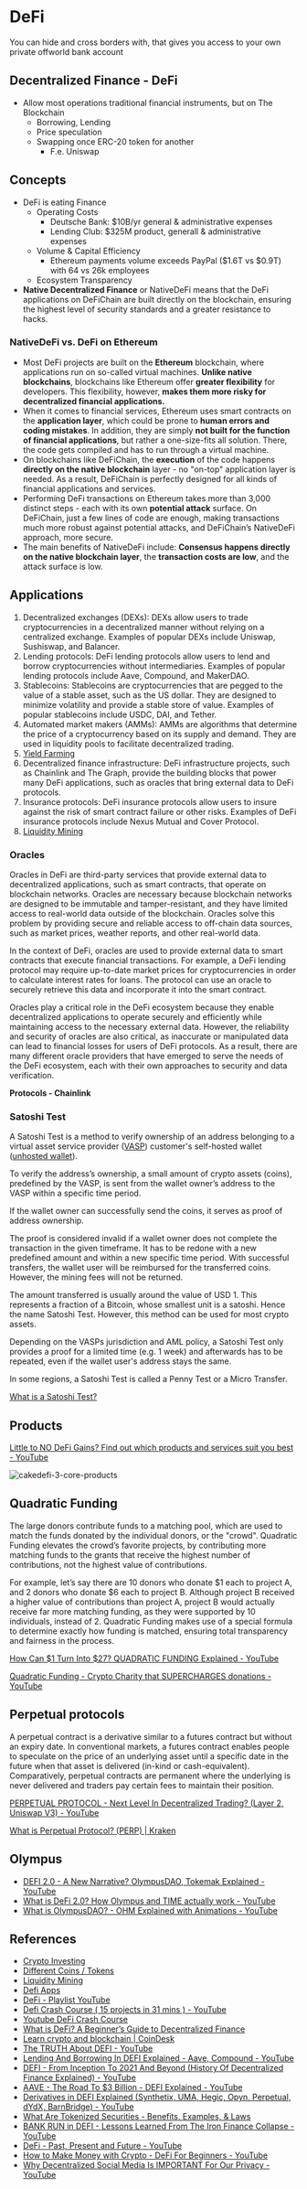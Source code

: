 # DeFi

 You can hide and cross borders with, that gives you access to your own private offworld bank account

## Decentralized Finance - DeFi

- Allow most operations traditional financial instruments, but on The Blockchain
  - Borrowing, Lending
  - Price speculation
  - Swapping once ERC-20 token for another
    - F.e. Uniswap

## Concepts

- DeFi is eating Finance
  - Operating Costs
    - Deutsche Bank: $10B/yr general & administrative expenses
    - Lending Club: $325M product, generall & administrative expenses
  - Volume & Capital Efficiency
    - Ethereum payments volume exceeds PayPal ($1.6T vs $0.9T) with 64 vs 26k employees
  - Ecosystem Transparency
- **Native Decentralized Finance** or NativeDeFi means that the DeFi applications on DeFiChain are built directly on the blockchain, ensuring the highest level of security standards and a greater resistance to hacks.

### NativeDeFi vs. DeFi on Ethereum

- Most DeFi projects are built on the **Ethereum** blockchain, where applications run on so-called virtual machines. **Unlike native blockchains**, blockchains like Ethereum offer **greater flexibility** for developers. This flexibility, however, **makes them more risky for decentralized financial applications.**
- When it comes to financial services, Ethereum uses smart contracts on the **application layer**, which could be prone to **human errors and coding mistakes**. In addition, they are simply **not built for the function of financial applications**, but rather a one-size-fits all solution. There, the code gets compiled and has to run through a virtual machine.
- On blockchains like DeFiChain, the **execution** of the code happens **directly on the native blockchain** layer - no "on-top" application layer is needed. As a result, DeFiChain is perfectly designed for all kinds of financial applications and services.
- Performing DeFi transactions on Ethereum takes more than 3,000 distinct steps - each with its own **potential attack** surface. On DeFiChain, just a few lines of code are enough, making transactions much more robust against potential attacks, and DeFiChain’s NativeDeFi approach, more secure.
- The main benefits of NativeDeFi include: **Consensus happens directly on the native blockchain layer**, the **transaction costs are low**, and the attack surface is low.

## Applications

1. Decentralized exchanges (DEXs): DEXs allow users to trade cryptocurrencies in a decentralized manner without relying on a centralized exchange. Examples of popular DEXs include Uniswap, Sushiswap, and Balancer.
2. Lending protocols: DeFi lending protocols allow users to lend and borrow cryptocurrencies without intermediaries. Examples of popular lending protocols include Aave, Compound, and MakerDAO.
3. Stablecoins: Stablecoins are cryptocurrencies that are pegged to the value of a stable asset, such as the US dollar. They are designed to minimize volatility and provide a stable store of value. Examples of popular stablecoins include USDC, DAI, and Tether.
4. Automated market makers (AMMs): AMMs are algorithms that determine the price of a cryptocurrency based on its supply and demand. They are used in liquidity pools to facilitate decentralized trading.
5. [Yield Farming](decentralized-applications/liquidity-mining.md#yield%20farming)
6. Decentralized finance infrastructure: DeFi infrastructure projects, such as Chainlink and The Graph, provide the building blocks that power many DeFi applications, such as oracles that bring external data to DeFi protocols.
7. Insurance protocols: DeFi insurance protocols allow users to insure against the risk of smart contract failure or other risks. Examples of DeFi insurance protocols include Nexus Mutual and Cover Protocol.
8. [Liquidity Mining](decentralized-applications/liquidity-mining.md)

### Oracles

Oracles in DeFi are third-party services that provide external data to decentralized applications, such as smart contracts, that operate on blockchain networks. Oracles are necessary because blockchain networks are designed to be immutable and tamper-resistant, and they have limited access to real-world data outside of the blockchain. Oracles solve this problem by providing secure and reliable access to off-chain data sources, such as market prices, weather reports, and other real-world data.

In the context of DeFi, oracles are used to provide external data to smart contracts that execute financial transactions. For example, a DeFi lending protocol may require up-to-date market prices for cryptocurrencies in order to calculate interest rates for loans. The protocol can use an oracle to securely retrieve this data and incorporate it into the smart contract.

Oracles play a critical role in the DeFi ecosystem because they enable decentralized applications to operate securely and efficiently while maintaining access to the necessary external data. However, the reliability and security of oracles are also critical, as inaccurate or manipulated data can lead to financial losses for users of DeFi protocols. As a result, there are many different oracle providers that have emerged to serve the needs of the DeFi ecosystem, each with their own approaches to security and data verification.

**Protocols - Chainlink**

### Satoshi Test

A Satoshi Test is a method to verify ownership of an address belonging to a virtual asset service provider ([VASP](https://www.21analytics.ch/glossary/virtual-asset-service-provider-vasp/)) customer's self-hosted wallet ([unhosted wallet](https://www.21analytics.ch/glossary/non-custodial-self-custodial-unhosted-external-private-wallet/)).

To verify the address’s ownership, a small amount of crypto assets (coins), predefined by the VASP, is sent from the wallet owner’s address to the VASP within a specific time period.

If the wallet owner can successfully send the coins, it serves as proof of address ownership.

The proof is considered invalid if a wallet owner does not complete the transaction in the given timeframe. It has to be redone with a new predefined amount and within a new specific time period. With successful transfers, the wallet user will be reimbursed for the transferred coins. However, the mining fees will not be returned.

The amount transferred is usually around the value of USD 1. This represents a fraction of a Bitcoin, whose smallest unit is a satoshi. Hence the name Satoshi Test. However, this method can be used for most crypto assets.

Depending on the VASPs jurisdiction and AML policy, a Satoshi Test only provides a proof for a limited time (e.g. 1 week) and afterwards has to be repeated, even if the wallet user's address stays the same.

In some regions, a Satoshi Test is called a Penny Test or a Micro Transfer.

[What is a Satoshi Test?](https://www.21analytics.ch/what-is-a-satoshi-test/)

## Products

[Little to NO DeFi Gains? Find out which products and services suit you best - YouTube](https://www.youtube.com/watch?v=C2KURQ1jMQI)

![cakedefi-3-core-products](../media/Pasted%20image%2020230330190444.png)

## Quadratic Funding

The large donors contribute funds to a matching pool, which are used to match the funds donated by the individual donors, or the "crowd". Quadratic Funding elevates the crowd’s favorite projects, by contributing more matching funds to the grants that receive the highest number of contributions, not the highest value of contributions.

For example, let’s say there are 10 donors who donate $1 each to project A, and 2 donors who donate $6 each to project B. Although project B received a higher value of contributions than project A, project B would actually receive far more matching funding, as they were supported by 10 individuals, instead of 2. Quadratic Funding makes use of a special formula to determine exactly how funding is matched, ensuring total transparency and fairness in the process.

[How Can $1 Turn Into $27? QUADRATIC FUNDING Explained - YouTube](https://www.youtube.com/watch?v=hEHv-dE4xl8)

[Quadratic Funding - Crypto Charity that SUPERCHARGES donations - YouTube](https://www.youtube.com/watch?v=LrdG-pZw2Fc)

## Perpetual protocols

A perpetual contract is a derivative similar to a futures contract but without an expiry date. In conventional markets, a futures contract enables people to speculate on the price of an underlying asset until a specific date in the future when that asset is delivered (in-kind or cash-equivalent). Comparatively, perpetual contracts are permanent where the underlying is never delivered and traders pay certain fees to maintain their position.

[PERPETUAL PROTOCOL - Next Level In Decentralized Trading? (Layer 2, Uniswap V3) - YouTube](https://www.youtube.com/watch?v=pBoKtkoNZEY)

[What is Perpetual Protocol? (PERP) | Kraken](https://www.kraken.com/learn/what-is-perpetual-protocol-perp)

## Olympus

- [DEFI 2.0 - A New Narrative? OlympusDAO, Tokemak Explained - YouTube](https://www.youtube.com/watch?v=l0vRTi8_FRk)
- [What is DeFi 2.0? How Olympus and TIME actually work - YouTube](https://www.youtube.com/watch?v=I34lOvUWsNc)
- [What is OlympusDAO? - OHM Explained with Animations - YouTube](https://www.youtube.com/watch?v=o699i_l_qy8)

## References

- [Crypto Investing](crypto-investing)
- [Different Coins / Tokens](decentralized-applications/coins-tokens-chains/readme.md)
- [Liquidity Mining](decentralized-applications/liquidity-mining.md)
- [Defi Apps](decentralized-applications/defi-apps.md)
- [DeFi - Playlist YouTube](https://www.youtube.com/playlist?list=PLHx4UicbtUoYvCvRouZ4XbaDpE7cbCCqo)
- [Defi Crash Course ( 15 projects in 31 mins ) - YouTube](https://www.youtube.com/watch?v=p9iTNsh9bSk)
- [Youtube DeFi Crash Course](https://www.youtube.com/playlist?list=PLZYHS2HeJ5ejvwRrGI4Wgi5HVVwvvow7R)
- [What is DeFi? A Beginner’s Guide to Decentralized Finance](https://www.youtube.com/watch?v=btB__oHQ0sU)
- [Learn crypto and blockchain | CoinDesk](https://www.coindesk.com/learn/defi/)
- [The TRUTH About DEFI - YouTube](https://www.youtube.com/watch?v=Ia0DVfRJKy8)
- [Lending And Borrowing In DEFI Explained - Aave, Compound - YouTube](https://www.youtube.com/watch?v=aTp9er6S73M)
- [DEFI - From Inception To 2021 And Beyond (History Of Decentralized Finance Explained) - YouTube](https://www.youtube.com/watch?v=qFBYB4W2tqU)
- [AAVE - The Road To $3 Billion - DEFI Explained - YouTube](https://www.youtube.com/watch?v=WwE3lUq51gQ)
- [Derivatives in DEFI Explained (Synthetix, UMA, Hegic, Opyn, Perpetual, dYdX, BarnBridge) - YouTube](https://www.youtube.com/watch?v=QxoqPZRw9y4)
- [What Are Tokenized Securities - Benefits, Examples, & Laws](https://milkroad.com/guide/tokenized-securities)
- [BANK RUN in DEFI - Lessons Learned From The Iron Finance Collapse - YouTube](https://www.youtube.com/watch?v=HUokre-szPg)
- [DeFi - Past, Present and Future - YouTube](https://www.youtube.com/watch?v=PT72hAbm2Eo)
- [How to Make Money with Crypto - DeFi For Beginners - YouTube](https://www.youtube.com/watch?v=o9ObYRjpIhs)
- [Why Decentralized Social Media Is IMPORTANT For Our Privacy - YouTube](https://www.youtube.com/watch?v=ovnE5gQ3fQQ)
